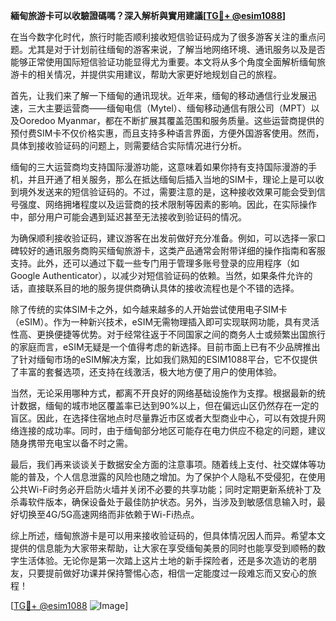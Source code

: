 **緬甸旅游卡可以收驗證碼嗎？深入解析與實用建議[[TG💪+ @esim1088](https://t.me/s/esim1088)]**

在当今数字化时代，旅行时能否顺利接收短信验证码成为了很多游客关注的重点问题。尤其是对于计划前往缅甸的游客来说，了解当地网络环境、通讯服务以及是否能够正常使用国际短信验证功能显得尤为重要。本文将从多个角度全面解析缅甸旅游卡的相关情况，并提供实用建议，帮助大家更好地规划自己的旅程。

首先，让我们来了解一下缅甸的通讯现状。近年来，缅甸的移动通信行业发展迅速，三大主要运营商——缅甸电信（Mytel）、缅甸移动通信有限公司（MPT）以及Ooredoo Myanmar，都在不断扩展其覆盖范围和服务质量。这些运营商提供的预付费SIM卡不仅价格实惠，而且支持多种语言界面，方便外国游客使用。然而，具体到接收验证码的问题上，则需要结合实际情况进行分析。

缅甸的三大运营商均支持国际漫游功能，这意味着如果你持有支持国际漫游的手机，并且开通了相关服务，那么在抵达缅甸后插入当地的SIM卡，理论上是可以收到境外发送来的短信验证码的。不过，需要注意的是，这种接收效果可能会受到信号强度、网络拥堵程度以及运营商的技术限制等因素的影响。因此，在实际操作中，部分用户可能会遇到延迟甚至无法接收到验证码的情况。

为确保顺利接收验证码，建议游客在出发前做好充分准备。例如，可以选择一家口碑较好的通讯服务商购买缅甸旅游卡，这类产品通常会附带详细的操作指南和客服支持。此外，还可以通过下载一些专门用于管理多账号登录的应用程序（如Google Authenticator），以减少对短信验证码的依赖。当然，如果条件允许的话，直接联系目的地的服务提供商确认具体的接收流程也是个不错的选择。

除了传统的实体SIM卡之外，如今越来越多的人开始尝试使用电子SIM卡（eSIM）。作为一种新兴技术，eSIM无需物理插入即可实现联网功能，具有灵活性高、更换便捷等优势。对于经常往返于不同国家之间的商务人士或频繁出国旅行的家庭而言，eSIM无疑是一个值得考虑的新选择。目前市面上已有不少品牌推出了针对缅甸市场的eSIM解决方案，比如我们熟知的ESIM1088平台，它不仅提供了丰富的套餐选项，还支持在线激活，极大地方便了用户的使用体验。

当然，无论采用哪种方式，都离不开良好的网络基础设施作为支撑。根据最新的统计数据，缅甸的城市地区覆盖率已达到90%以上，但在偏远山区仍然存在一定的盲区。因此，在选择住宿地点时尽量靠近市区或者大型商业中心，可以有效提升网络连接的成功率。同时，由于缅甸部分地区可能存在电力供应不稳定的问题，建议随身携带充电宝以备不时之需。

最后，我们再来谈谈关于数据安全方面的注意事项。随着线上支付、社交媒体等功能的普及，个人信息泄露的风险也随之增加。为了保护个人隐私不受侵犯，在使用公共Wi-Fi时务必开启防火墙并关闭不必要的共享功能；同时定期更新系统补丁及杀毒软件版本，确保设备处于最佳防护状态。另外，当涉及到敏感信息输入时，最好切换至4G/5G高速网络而非依赖于Wi-Fi热点。

综上所述，缅甸旅游卡是可以用来接收验证码的，但具体情况因人而异。希望本文提供的信息能为大家带来帮助，让大家在享受缅甸美景的同时也能享受到顺畅的数字生活体验。无论你是第一次踏上这片土地的新手探险者，还是多次造访的老朋友，只要提前做好功课并保持警惕心态，相信一定能度过一段难忘而又安心的旅程！

[[TG💪+ @esim1088](https://t.me/s/esim1088) ![Image](https://i.postimg.cc/4NQfJmqS/Snipaste-2025-05-13-00-14-12.png)]
